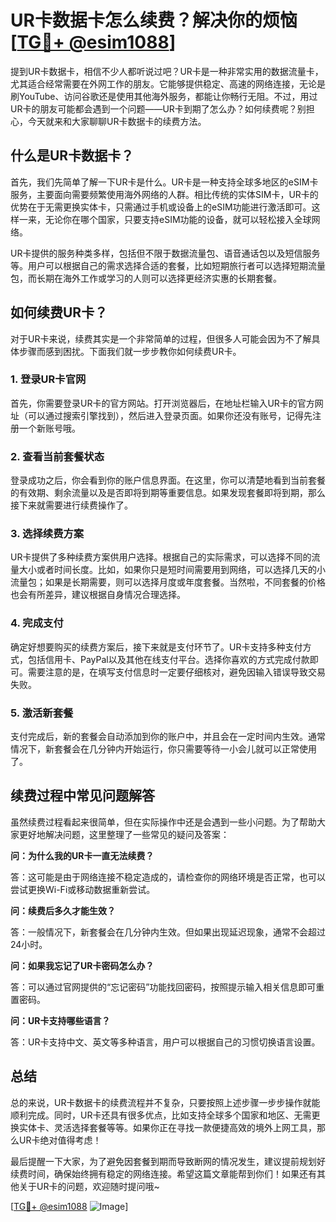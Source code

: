 # UR卡数据卡怎么续费？解决你的烦恼[[TG💪+ @esim1088](https://t.me/s/esim1088)]

提到UR卡数据卡，相信不少人都听说过吧？UR卡是一种非常实用的数据流量卡，尤其适合经常需要在外网工作的朋友。它能够提供稳定、高速的网络连接，无论是刷YouTube、访问谷歌还是使用其他海外服务，都能让你畅行无阻。不过，用过UR卡的朋友可能都会遇到一个问题——UR卡到期了怎么办？如何续费呢？别担心，今天就来和大家聊聊UR卡数据卡的续费方法。

## 什么是UR卡数据卡？

首先，我们先简单了解一下UR卡是什么。UR卡是一种支持全球多地区的eSIM卡服务，主要面向需要频繁使用海外网络的人群。相比传统的实体SIM卡，UR卡的优势在于无需更换实体卡，只需通过手机或设备上的eSIM功能进行激活即可。这样一来，无论你在哪个国家，只要支持eSIM功能的设备，就可以轻松接入全球网络。

UR卡提供的服务种类多样，包括但不限于数据流量包、语音通话包以及短信服务等。用户可以根据自己的需求选择合适的套餐，比如短期旅行者可以选择短期流量包，而长期在海外工作或学习的人则可以选择更经济实惠的长期套餐。

## 如何续费UR卡？

对于UR卡来说，续费其实是一个非常简单的过程，但很多人可能会因为不了解具体步骤而感到困扰。下面我们就一步步教你如何续费UR卡。

### 1. 登录UR卡官网

首先，你需要登录UR卡的官方网站。打开浏览器后，在地址栏输入UR卡的官方网址（可以通过搜索引擎找到），然后进入登录页面。如果你还没有账号，记得先注册一个新账号哦。

### 2. 查看当前套餐状态

登录成功之后，你会看到你的账户信息界面。在这里，你可以清楚地看到当前套餐的有效期、剩余流量以及是否即将到期等重要信息。如果发现套餐即将到期，那么接下来就需要进行续费操作了。

### 3. 选择续费方案

UR卡提供了多种续费方案供用户选择。根据自己的实际需求，可以选择不同的流量大小或者时间长度。比如，如果你只是短时间需要用到网络，可以选择几天的小流量包；如果是长期需要，则可以选择月度或年度套餐。当然啦，不同套餐的价格也会有所差异，建议根据自身情况合理选择。

### 4. 完成支付

确定好想要购买的续费方案后，接下来就是支付环节了。UR卡支持多种支付方式，包括信用卡、PayPal以及其他在线支付平台。选择你喜欢的方式完成付款即可。需要注意的是，在填写支付信息时一定要仔细核对，避免因输入错误导致交易失败。

### 5. 激活新套餐

支付完成后，新的套餐会自动添加到你的账户中，并且会在一定时间内生效。通常情况下，新套餐会在几分钟内开始运行，你只需要等待一小会儿就可以正常使用了。

## 续费过程中常见问题解答

虽然续费过程看起来很简单，但在实际操作中还是会遇到一些小问题。为了帮助大家更好地解决问题，这里整理了一些常见的疑问及答案：

**问：为什么我的UR卡一直无法续费？**

答：这可能是由于网络连接不稳定造成的，请检查你的网络环境是否正常，也可以尝试更换Wi-Fi或移动数据重新尝试。

**问：续费后多久才能生效？**

答：一般情况下，新套餐会在几分钟内生效。但如果出现延迟现象，通常不会超过24小时。

**问：如果我忘记了UR卡密码怎么办？**

答：可以通过官网提供的“忘记密码”功能找回密码，按照提示输入相关信息即可重置密码。

**问：UR卡支持哪些语言？**

答：UR卡支持中文、英文等多种语言，用户可以根据自己的习惯切换语言设置。

## 总结

总的来说，UR卡数据卡的续费流程并不复杂，只要按照上述步骤一步步操作就能顺利完成。同时，UR卡还具有很多优点，比如支持全球多个国家和地区、无需更换实体卡、灵活选择套餐等等。如果你正在寻找一款便捷高效的境外上网工具，那么UR卡绝对值得考虑！

最后提醒一下大家，为了避免因套餐到期而导致断网的情况发生，建议提前规划好续费时间，确保始终拥有稳定的网络连接。希望这篇文章能帮到你们！如果还有其他关于UR卡的问题，欢迎随时提问哦~

[[TG💪+ @esim1088](https://t.me/s/esim1088) ![Image](https://i.postimg.cc/4NQfJmqS/Snipaste-2025-05-13-00-14-12.png)]